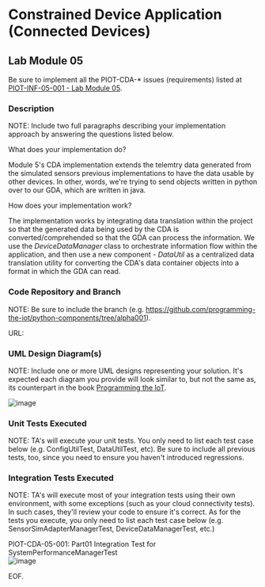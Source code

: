 # Constrained Device Application (Connected Devices)

## Lab Module 05

Be sure to implement all the PIOT-CDA-* issues (requirements) listed at [PIOT-INF-05-001 - Lab Module 05](https://github.com/orgs/programming-the-iot/projects/1#column-10488421).

### Description

NOTE: Include two full paragraphs describing your implementation approach by answering the questions listed below.

What does your implementation do? 

Module 5's CDA implementation extends the telemtry data generated from the simulated sensors previous implementations 
to have the data usable by other devices. In other, words, we're trying to send objects written in python over to our GDA, 
which are written in java. 

How does your implementation work?

The implementation works by integrating data translation within the project so that the generated data being used by the CDA
is converted/comprehended so that the GDA can process the information. We use the _DeviceDataManager_ class to orchestrate
information flow within the application, and then use a new component - _DataUtil_ as a centralized data translation utility
for converting the CDA's data container objects into a format in which the GDA can read. 

### Code Repository and Branch

NOTE: Be sure to include the branch (e.g. https://github.com/programming-the-iot/python-components/tree/alpha001).

URL: 

### UML Design Diagram(s)

NOTE: Include one or more UML designs representing your solution. It's expected each
diagram you provide will look similar to, but not the same as, its counterpart in the
book [Programming the IoT](https://learning.oreilly.com/library/view/programming-the-internet/9781492081401/).

![image](https://github.com/JadEletry/book-exercise-docs/assets/71851213/08fd8c96-c146-411b-896e-af5db3d485a8)

### Unit Tests Executed

NOTE: TA's will execute your unit tests. You only need to list each test case below
(e.g. ConfigUtilTest, DataUtilTest, etc). Be sure to include all previous tests, too,
since you need to ensure you haven't introduced regressions.


### Integration Tests Executed

NOTE: TA's will execute most of your integration tests using their own environment, with
some exceptions (such as your cloud connectivity tests). In such cases, they'll review
your code to ensure it's correct. As for the tests you execute, you only need to list each
test case below (e.g. SensorSimAdapterManagerTest, DeviceDataManagerTest, etc.)

PIOT-CDA-05-001: Part01 Integration Test for SystemPerformanceManagerTest<br>
![image](https://github.com/JadEletry/book-exercise-docs/assets/71851213/5de76576-ce95-4858-82ad-1e5a4f684610)

EOF.
